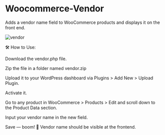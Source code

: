 # Woocommerce-Vendor
Adds a vendor name field to WooCommerce products and displays it on the front end.

![vendor](https://github.com/user-attachments/assets/402dc1f6-75a2-4c22-ad68-91095243e6a9)


🛠️ How to Use:

Download the vendor.php file.

Zip the file in a folder named vendor.zip

Upload it to your WordPress dashboard via Plugins > Add New > Upload Plugin.

Activate it.

Go to any product in WooCommerce > Products > Edit and scroll down to the Product Data section.

Input your vendor name in the new field.

Save — boom! 🎉 Vendor name should be visible at the frontend.
